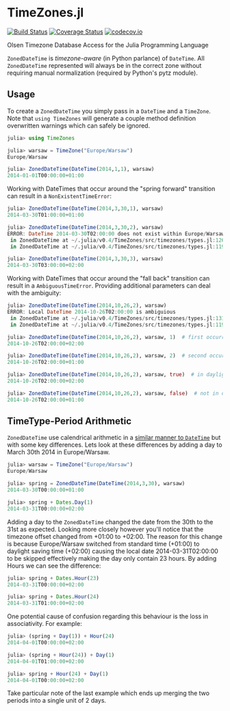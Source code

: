 TimeZones.jl
============

[![Build Status](https://travis-ci.org/quinnj/TimeZones.jl.svg?branch=master)](https://travis-ci.org/quinnj/TimeZones.jl)
[![Coverage Status](https://coveralls.io/repos/quinnj/TimeZones.jl/badge.svg?branch=master)](https://coveralls.io/r/quinnj/TimeZones.jl?branch=master)
[![codecov.io](http://codecov.io/github/quinnj/TimeZones.jl/coverage.svg?branch=master)](http://codecov.io/github/quinnj/TimeZones.jl?branch=master)

Olsen Timezone Database Access for the Julia Programming Language

`ZonedDateTime` is *timezone-aware* (in Python parlance) of `DateTime`. All `ZonedDateTime` represented will always be in the correct zone without requiring manual normalization (required by Python's pytz module).

## Usage

To create a `ZonedDateTime` you simply pass in a `DateTime` and a `TimeZone`. Note that `using TimeZones` will generate a couple method definition overwritten warnings which can safely be ignored.

```julia
julia> using TimeZones

julia> warsaw = TimeZone("Europe/Warsaw")
Europe/Warsaw

julia> ZonedDateTime(DateTime(2014,1,1), warsaw)
2014-01-01T00:00:00+01:00
```

Working with DateTimes that occur around the "spring forward" transition can result in a `NonExistentTimeError`:

```julia
julia> ZonedDateTime(DateTime(2014,3,30,1), warsaw)
2014-03-30T01:00:00+01:00

julia> ZonedDateTime(DateTime(2014,3,30,2), warsaw)
ERROR: DateTime 2014-03-30T02:00:00 does not exist within Europe/Warsaw
 in ZonedDateTime at ~/.julia/v0.4/TimeZones/src/timezones/types.jl:126
 in ZonedDateTime at ~/.julia/v0.4/TimeZones/src/timezones/types.jl:119

julia> ZonedDateTime(DateTime(2014,3,30,3), warsaw)
2014-03-30T03:00:00+02:00
```

Working with DateTimes that occur around the "fall back" transition can result in a `AmbiguousTimeError`. Providing additional parameters can deal with the ambiguity:

```julia
julia> ZonedDateTime(DateTime(2014,10,26,2), warsaw)
ERROR: Local DateTime 2014-10-26T02:00:00 is ambiguious
 in ZonedDateTime at ~/.julia/v0.4/TimeZones/src/timezones/types.jl:131
 in ZonedDateTime at ~/.julia/v0.4/TimeZones/src/timezones/types.jl:119

julia> ZonedDateTime(DateTime(2014,10,26,2), warsaw, 1)  # first occurrence of duplicate hour
2014-10-26T02:00:00+02:00

julia> ZonedDateTime(DateTime(2014,10,26,2), warsaw, 2)  # second occurrence of duplicate hour
2014-10-26T02:00:00+01:00

julia> ZonedDateTime(DateTime(2014,10,26,2), warsaw, true)  # in daylight saving time
2014-10-26T02:00:00+02:00

julia> ZonedDateTime(DateTime(2014,10,26,2), warsaw, false)  # not in daylight saving time
2014-10-26T02:00:00+01:00
```

## TimeType-Period Arithmetic

`ZonedDateTime` use calendrical arithmetic in a [similar manner to `DateTime`](http://julia.readthedocs.org/en/latest/manual/dates/#timetype-period-arithmetic) but with some key differences. Lets look at these differences by adding a day to March 30th 2014 in Europe/Warsaw. 


```julia
julia> warsaw = TimeZone("Europe/Warsaw")
Europe/Warsaw

julia> spring = ZonedDateTime(DateTime(2014,3,30), warsaw)
2014-03-30T00:00:00+01:00

julia> spring + Dates.Day(1)
2014-03-31T00:00:00+02:00
```

Adding a day to the `ZonedDateTime` changed the date from the 30th to the 31st as expected. Looking more closely however you'll notice that the timezone offset changed from +01:00 to +02:00. The reason for this change is because Europe/Warsaw switched from standard time (+01:00) to daylight saving time (+02:00) causing the local date 2014-03-31T02:00:00 to be skipped effectively making the day only contain 23 hours. By adding Hours we can see the difference:

```julia
julia> spring + Dates.Hour(23)
2014-03-31T00:00:00+02:00

julia> spring + Dates.Hour(24)
2014-03-31T01:00:00+02:00
```

One potential cause of confusion regarding this behaviour is the loss in associativity. For example:

```julia
julia> (spring + Day(1)) + Hour(24)
2014-04-01T00:00:00+02:00

julia> (spring + Hour(24)) + Day(1)
2014-04-01T01:00:00+02:00

julia> spring + Hour(24) + Day(1)
2014-04-01T00:00:00+02:00
```

Take particular note of the last example which ends up merging the two periods into a single unit of 2 days.

